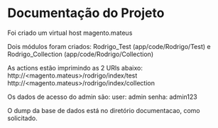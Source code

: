 # Documentação do Projeto

Foi criado um virtual host magento.mateus

Dois módulos foram criados: Rodrigo_Test (app/code/Rodrigo/Test) e Rodrigo_Collection (app/code/Rodrigo/Collection)

As actions estão imprimindo as 2 URls abaixo:
http://<magento.mateus>/rodrigo/index/test
http://<magento.mateus>/rodrigo/index/collection

Os dados de acesso do admin são:
user: admin
senha: admin123

O dump da base de dados está no diretório documentacao, como solicitado.